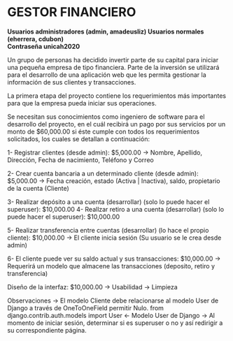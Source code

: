 # GESTOR FINANCIERO

**Usuarios administradores (admin, amadeusliz) 
Usuarios normales (eherrera, cdubon)<br>
Contraseña unicah2020**

Un grupo de personas ha decidido invertir parte de su capital para iniciar una pequeña
empresa de tipo financiera. Parte de la inversión se utilizará para el desarrollo de una
aplicación web que les permita gestionar la información de sus clientes y transacciones.

La primera etapa del proyecto contiene los requerimientos más importantes para que la
empresa pueda iniciar sus operaciones. 

Se necesitan sus conocimientos como ingeniero de software para el desarrollo del proyecto,
en el cuál recibirá un pago por sus servicios por un monto de $60,000.00 si éste cumple
con todos los requerimientos solicitados, los cuales se detallan a continuación:

1- Registrar clientes (desde admin): $5,000.00
    -> Nombre, Apellido, Dirección, Fecha de nacimiento, Teléfono y Correo

2- Crear cuenta bancaria a un determinado cliente (desde admin): $5,000.00
    -> Fecha creación, estado (Activa | Inactiva), saldo, propietario de la cuenta (Cliente)

3- Realizar depósito a una cuenta (desarrollar) (solo lo puede hacer el superuser): $10,000.00
4- Reallzar retiro a una cuenta (desarrollar) (solo lo puede hacer el superuser): $10,000.00

5- Realizar transferencia entre cuentas (desarrollar) (lo hace el propio cliente): $10,000.00
    -> El cliente inicia sesión (Su usuario se le crea desde admin)

6- El cliente puede ver su saldo actual y sus transacciones: $10,000.00
    -> Requerirá un modelo que almacene las transacciones (deposito, retiro y transferencia)

Diseño de la interfaz: $10,000.00
    -> Usabilidad
    -> Limpieza

Observaciones
    -> El modelo Cliente debe relacionarse al modelo User de Django a través de OneToOneField permitir Nulo.
        from django.contrib.auth.models import User <- Modelo User de Django
    -> Al momento de iniciar sesión, determinar si es superuser o no y así redirigir a su
       correspondiente página.

